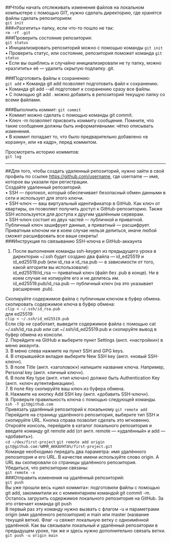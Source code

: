 ##Чтобы начать отслеживать изменения файлов на локальном компьютере с помощью GIT, нужно сделать директорию, где хранятся файлы сделать репозиторием:  
`git init`  
###«Разгитить» папку, если что-то пошло не так:  
`rm -rf .git`  
###Проверить состояние репозитория:  
`git status`  
• Инициализировать репозиторий можно с помощью команды `git init`  
• Проверить статус, или состояние, репозитория поможет команда `git status`  
• Если вы ошиблись и случайно инициализировали не ту папку, можно «разгитить» её — удалить скрытую подпапку .git.  

###Подготовить файлы к сохранению:  
`git add`
• Команда git add позволяет подготовить файл к сохранению.  
• Команда git add --all подготовит к сохранению сразу все файлы.  
• С помощью git add . можно добавить в репозиторий текущую папку со всеми файлами.  

###Выполнить коммит:
`git commit`  
• Коммит можно сделать с помощью команды git commit.  
• Ключ -m позволяет присвоить коммиту сообщение. Помните, что такие сообщения должны быть информативными: чётко описывать изменения.  
• В коммит попадает то, что было предварительно добавлено «в корзину», или «в кадр», перед коммитом.  

Просмотреть историю коммитов:  
`git log`  

---

##Для того, чтобы создать удаленный репозиторий, нужно зайти в свой профиль по ссылке https://github.com/username, где username — имя, которое вы указали при регистрации.  
Создайте удаленный репозиторий.  
• SSH — протокол, который обеспечивает безопасный обмен данными в сети и использует для этого ключи.  
• SSH-ключ — ваш виртуальный идентификатор в GitHub. Как ключ от квартиры, он позволяет получить доступ к GitHub-репозиторию. Также SSH используется для доступа к другим удалённым серверам.   
• SSH-ключ состоит из двух частей — публичной и приватной. Публичный ключ зашифрует данные, а приватный — расшифрует. Приватным ключом ни в коем случае нельзя делиться, иначе любой сможет расшифровать все ваши секреты!  
###Инструкция по связыванию SSH-ключа и GitHub-аккаунта  
1. После выполнения команды ssh-keygen из предыдущего урока в директории ~/.ssh будет создано два файла — id_ed25519 и id_ed25519.pub (или id_rsa и id_rsa.pub — в зависимости от того, какой алгоритм вы использовали):  
 id_ed25519/id_rsa — приватный ключ (файл без .pub в конце). Ни в коем случае не копируйте его и не делитесь им.  
 id_ed25519.pub/id_rsa.pub — публичный ключ (на это указывает расширение .pub).  

Скопируйте содержимое файла с публичным ключом в буфер обмена.  
скопировать содержимое ключа в буфер обмена:  
`clip < ~/.ssh/id_rsa.pub`  
для ed25519:  
`clip < ~/.ssh/id_ed25519.pub`  
Если clip не сработает, выведите содержимое файла с помощью cat ~/.ssh/id_rsa.pub или cat ~/.ssh/id_ed25519.pub и скопируйте вывод в буфер обмена из консоли.  
2. Перейдите на GitHub и выберите пункт Settings (англ. «настройки») в меню аккаунта.  
3. В меню слева нажмите на пункт SSH and GPG keys.  
4. В открывшейся вкладке выберите New SSH key (англ. «новый SSH-ключ»).  
5. В поле Title (англ. «заголовок») напишите название ключа. Например, Personal key (англ. «личный ключ»).  
6. В поле Key type (англ. «тип ключа») должно быть Authentication Key (англ. «ключ аутентификации»).  
7. В поле Key скопируйте ваш ключ из буфера обмена.  
8. Нажмите на кнопку Add SSH key (англ. «добавить SSH-ключ»).  
9. Проверьте правильность ключа с помощью следующей команды.  
`ssh -T git@github.com`  
Привязать удалённый репозиторий к локальному
`git remote add`  
Перейдите на страницу удалённого репозитория, выберите тип SSH и скопируйте URL. Кнопка справа позволит сделать это мгновенно.  
Откройте консоль, перейдите в каталог локального репозитория и введите команду git remote add (от англ. remote — «удалённый» и add — «добавить»).  
`cd ~/dev/first-project` 
`git remote add origin git@github.com:%ИМЯ_АККАУНТА%/first-project.git`  
Команде необходимо передать два параметра: имя удалённого репозитория и его URL. В качестве имени используйте слово origin. А URL вы скопировали со страницы удалённого репозитория.  
Убедиться, что репозитории связаны:  
`git remote -v`  
###Отправить изменения на удалённый репозиторий:  
`git push`  
Вы уже прошли весь «цикл коммита»: подготовили файлы с помощью git add, закоммитили их с комментарием командой git commit -m. Осталось загрузить содержимое локального репозитория на GitHub. За это отвечает команда git push  
В первый раз эту команду нужно вызвать с флагом -u и параметрами origin (имя удалённого репозитория) и main или master (название текущей ветки). Флаг -u свяжет локальную ветку с одноимённой удалённой. Как вы связывали локальный и удалённый репозитории в предыдущем уроке, так же и здесь нужно дополнительно связать ветки.  
`git push -u origin main`  
